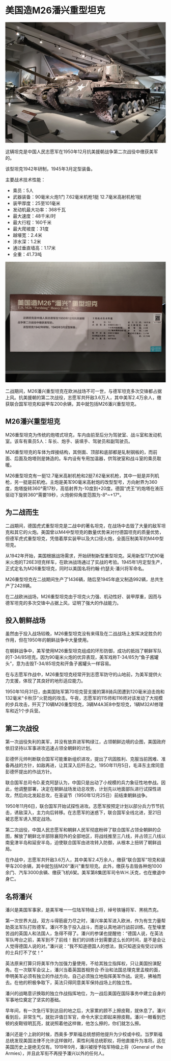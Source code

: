 # 美国造M26潘兴重型坦克

![](./images/U.S.M-26-Pershing-Heavy-Tank-2.jpg)

这辆坦克是中国人民志愿军在1950年12月抗美援朝战争第二次战役中缴获美军的。

该型坦克1942年研制，1945年3月定型装备。

主要战术技术性能：

- 乘员：5人
- 武器装备：90毫米火炮1门  7.62毫米机枪1挺  12.7毫米高射机枪1挺
- 装甲厚度：25至101毫米
- 发动机最大功率：368千瓦
- 最大速度：48千米/时
- 最大行程：160千米
- 最大爬坡度：31度
- 越壕宽：2.4米
- 涉水深：1.2米
- 通过垂直墙高：1.17米
- 全重：41.73吨

![](./images/U.S.M-26-Pershing-Heavy-Tank-1.jpg)

二战期间，M26潘兴重型坦克在欧洲战场不可一世，与德军坦克多次交锋都占据上风。抗美援朝的第二次战役，志愿军共歼敌3.6万人，其中美军2.4万余人，缴获联合国军坦克和装甲车200余辆，其中就包括M26潘兴重型坦克。

## M26潘兴重型坦克

M26重型坦克为传统的炮塔式坦克，车内由前至后分为驾驶室、战斗室和发动机室。该车有乘员5人：车长、炮手、装填手、驾驶员和副驾驶员。

M26重型坦克的车体为焊接结构，其侧面、顶部和底部都是轧制钢板的，而前面、后面及炮塔则是铸造的。车内设有专用加温器，供驾驶室和战斗室的乘员取暖。

M26重型坦克有一挺12.7毫米高射机枪和2挺7.62毫米机枪，其中一挺是并列机枪，另一挺是前机枪。主炮是美军90毫米高射炮的改型型号，方向射界为360度，炮塔旋转360°需17秒，高低射界为-10度到+20度。德国“虎王”的炮塔在液压驱动下旋转360°需要19秒，火炮俯仰角度范围为-8°~+17°。

## 为二战而生

二战期间，德国虎式重型坦克是二战中的著名坦克，在战场中击毁了大量的敌军坦克和其它的火炮。美国曾以M4中型坦克的数量优势来对付德国坦克的质量优势，但德军虎式重型坦克，凭借着厚实装甲以及大口径火炮，全面压制美军的M4中型坦克。

从1942年开始，美国根据战场需求，开始研制新型重型坦克。采用新型T7式90毫米火炮的T26E3坦克样车，在欧洲战场通过了实战的考验。1945年1月定型生产，正式定名为M26重型坦克，同时以美国名将约翰·约瑟夫·潘兴将军命名。

M26重型坦克在二战期间生产了1436辆，随后至1945年底又制造992辆，总共生产了2428辆。

在二战欧洲战场，M26重型坦克由于坦克火力强、机动性好、装甲厚重，因而与德军坦克的多次交锋中占据上风，证明了强大的作战能力。

## 投入朝鲜战场

虽然由于投入战场较晚，M26重型坦克没有来得及在二战战场上发挥决定胜负的作用，但在1950年的朝鲜战争中大量使用。

在朝鲜战争中，美军使用M26重型坦克组成的环形防御，成功的抵挡了朝鲜军队的T-34/85坦克。因为90毫米火炮的优异表现，美军戏称T-34/85为“鱼子酱罐头”，意为击毁T-34/85坦克和开鱼子酱罐头一样容易。

在与志愿军作战中，M26重型坦克经常开到志愿军防守的山地前，为美军提供火力支援，体现了其良好的地形适应能力。

1950年10月31日，由美国陆军第70坦克营支援的第8骑兵团遭到120毫米迫击炮和132毫米“卡秋莎”火箭炮的攻击。午夜，志愿军的115师和116师对该发动了大规模的步兵攻击，歼灭了10辆M26重型坦克，3辆M4A3E8中型坦克，1辆M32A1修理车和近1个步兵营。

## 第二次战役

第一次战役失利的美军，并没有放弃进军鸭绿江，占领朝鲜边境的企图，美国政府依旧坚持以军事进攻迅速占领全朝鲜的计划。

彭德怀元帅判断联合国军可能重新组织进攻，提出了巩固胜利、克服当前困难、准备再战的方针，如敌再进，让其深入后歼击之。1950年11月5日，毛泽东主席同意彭德怀提出的作战方针。

联合国军总司令D.麦克阿瑟认为，中国只是出动了小规模的兵力象征性地参战。因此，他调整部署，决定在朝鲜战场发动总攻势，计划先以地面部队进行试探性进攻，然后向北发起总攻，在圣诞节（1950年12月25日）前结束朝鲜战争。

1950年11月6日，联合国军开始试探性进攻。志愿军按预定计划以部分兵力节节抗击，诱敌深入，主力向后转移。在志愿军的迷惑下，联合国军全线北进，至21日被志愿军诱入预定战场。

第二次战役，中国人民志愿军和朝鲜人民军彻底粉碎了联合国军占领全朝鲜的企图，解放了朝鲜北半部除襄阳外的全部地区，将战线推至三八线，并占领三八线以南瓮津半岛和延安半岛，迫使联合国军由进攻转入防御，从根本上扭转了朝鲜战局。

在作战中，志愿军共歼敌3.6万人，其中美军2.4万余人，缴获“联合国军”坦克和装甲车200余辆，其中就包括M26“潘兴”重型坦克。此外，缴获与击毁各种炮1000余门、汽车3000余辆、缴获飞机6架。美军第8集团军司令W.H.沃克，也在撤退中身亡。

## 名将潘兴

潘兴是美国军事家，是美军唯一一位陆军特级上将，绰号铁锤将军、黑桃杰克。

第一次世界大战，双方斗得筋疲力尽之时，潘兴率美军进入欧洲，作为有生力量帮助英法军队打败德军。潘兴不急于投入战斗，而是认真地进行战前训练。在堑壕里苦战的英国人和法国人，急得不得了。潘兴的参谋也提醒他：“德国人说，在英法军队垮台之前，美军到不了前线！我们的训练计划需要这么长的时间，是不是会让人觉得德国人说的对。”潘兴说：“我不知道德国人的想法，我只知道没有受过训练的士兵打不了仗！”

英法原来打算只将美军作为加强力量使用，不给其独立指挥权，只让美国扮演配角。在一次联军会议上，潘兴当着英国首相劳合·乔治和法国总理克里孟梭的面，申明美军必须有独立的作战方向，自己必须独立地指挥美军作战。说完，拂袖而去。在他的积极争取下，英法只得同意美军保持战场上的独立性。

潘兴的战略意识换取的独立作战指挥地位，为一战后美国在国际事务中建立自身的军事地位奠定了坚实的基础。

早年间，有一次急行军到达目的地之后，大家累的顾不上擦皮鞋，就休息了。潘兴看到后，非常生气，就批评值日军官，命令大家立即起来擦皮鞋。潘兴一眼看到巴顿的皮鞋锃明瓦亮，就说照着他这样做，他怎么擦的，你们就怎么擦。

潘兴还是个上尉的时候，西奥多·罗斯福总统想把他提升为少校或中校。当罗斯福总统发现美国法律不允许这样做时，索性利用总统职权，将他直接升为准将。这在美国历史上是绝无仅有。1919年9月，潘兴被授予陆军特级上将（General of the Armies），并且此军衔不再授予潘兴以外的任何人。
